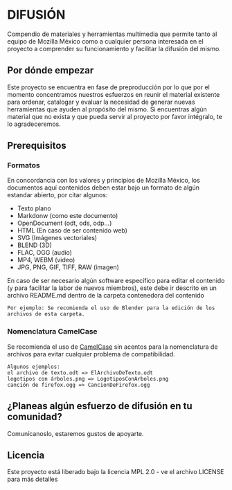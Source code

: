 # DIFUSIÓN
Compendio de materiales y herramientas multimedia que permite tanto al equipo de Mozilla México como a cualquier persona interesada en el proyecto a comprender su funcionamiento y facilitar la difusión del mismo.

## Por dónde empezar

Este proyecto se encuentra en fase de preproducción por lo que por el momento concentramos nuestros esfuerzos en reunir el material existente para ordenar, catalogar y evaluar la necesidad de generar nuevas herramientas que ayuden al propósito del mismo. Si encuentras algún material que no exista y que pueda servir al proyecto por favor intégralo, te lo agradeceremos.

## Prerequisitos

### Formatos

En concordancia con los valores y principios de Mozilla México, los documentos aquí contenidos deben estar bajo un formato de algún estandar abierto, por citar algunos:
* Texto plano
* Markdonw (como este documento)
* OpenDocument (odt, ods, odp...)
* HTML (En caso de ser contenido web)
* SVG (Imágenes vectoriales)
* BLEND (3D)
* FLAC, OGG (audio)
* MP4, WEBM (video)
* JPG, PNG, GIF, TIFF, RAW (imagen)

En caso de ser necesario algún software específico para editar el contenido (y para facilitar la labor de nuevos miembros), este debe ir descrito en un archivo README.md dentro de la carpeta contenedora del contenido

```
Por ejemplo: Se recomienda el uso de Blender para la edición de los archivos de esta carpeta.
```

### Nomenclatura CamelCase

Se recomienda el uso de [CamelCase](https://es.wikipedia.org/wiki/CamelCase) sin acentos para la nomenclatura de archivos para evitar cualquier problema de compatibilidad.

```
Algunos ejemplos:
el archivo de texto.odt => ElArchivoDeTexto.odt
logotipos con árboles.png => LogotiposConArboles.png
canción de firefox.ogg => CancionDeFirefox.ogg
```

## ¿Planeas algún esfuerzo de difusión en tu comunidad?

Comunícanoslo, estaremos gustos de apoyarte.

## Licencia

Este proyecto está liberado bajo la licencia MPL 2.0 - ve el archivo LICENSE para más detalles
